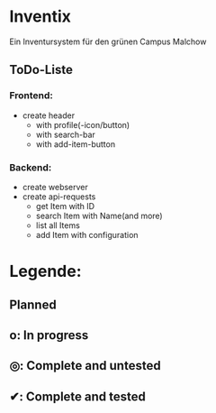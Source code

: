 # Inventix

Ein Inventursystem für den grünen Campus Malchow


## ToDo-Liste ##
	
### Frontend: ###
* create header
	* with profile(-icon/button)
	* with search-bar
	* with add-item-button

### Backend: ###
* create webserver
* create api-requests
	* get Item with ID
	* search Item with Name(and more)
	* list all Items
	* add Item with configuration




# Legende: #
##    Planned ##
## o: In progress ##
## ◎: Complete and untested ##
## ✔: Complete and tested ##
